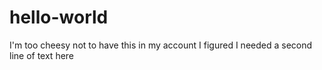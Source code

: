 # hello-world
I'm too cheesy not to have this in my account
I figured I needed a second line of text here
